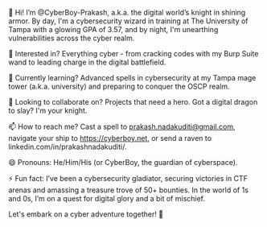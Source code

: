 👋 Hi! I’m @CyberBoy-Prakash, a.k.a. the digital world’s knight in shining armor. By day, I'm a cybersecurity wizard in training at The University of Tampa with a glowing GPA of 3.57, and by night, I'm unearthing vulnerabilities across the cyber realm.

👀 Interested in? Everything cyber - from cracking codes with my Burp Suite wand to leading charge in the digital battlefield.

🌱 Currently learning? Advanced spells in cybersecurity at my Tampa mage tower (a.k.a. university) and preparing to conquer the OSCP realm.

💞️ Looking to collaborate on? Projects that need a hero. Got a digital dragon to slay? I'm your knight.

📫 How to reach me? Cast a spell to prakash.nadakuditi@gmail.com, navigate your ship to https://cyberboy.net, or send a raven to linkedin.com/in/prakashnadakuditi/.

😄 Pronouns: He/Him/His (or CyberBoy, the guardian of cyberspace).

⚡ Fun fact: I’ve been a cybersecurity gladiator, securing victories in CTF arenas and amassing a treasure trove of 50+ bounties. In the world of 1s and 0s, I’m on a quest for digital glory and a bit of mischief.

Let's embark on a cyber adventure together! 🚀
<!---
CyberBoy-Prakash/CyberBoy-Prakash is a ✨ special ✨ repository because its `README.md` (this file) appears on your GitHub profile.
You can click the Preview link to take a look at your changes.
--->
